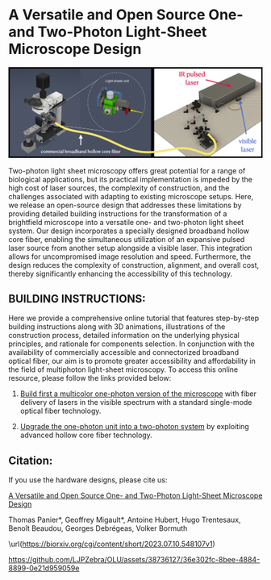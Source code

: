 # A Versatile and Open Source One- and Two-Photon Light-Sheet Microscope Design

![Setup](Figures/Setup.png)


Two-photon light sheet microscopy offers great potential for a range of biological applications, but its practical implementation is impeded by the high cost of laser sources, the complexity of construction, and the challenges associated with adapting to existing microscope setups. Here, we release an open-source design that addresses these limitations by providing detailed building instructions for the transformation of a brightfield microscope into a versatile one- and two-photon light sheet system.
Our design incorporates a specially designed broadband hollow core fiber, enabling the simultaneous utilization of an expansive pulsed laser source from another setup alongside a visible laser. This integration allows for uncompromised image resolution and speed. Furthermore, the design reduces the complexity of construction, alignment, and overall cost, thereby significantly enhancing the accessibility of this technology.




## BUILDING INSTRUCTIONS:

Here we provide a comprehensive online tutorial that features step-by-step building instructions along with 3D animations, illustrations of the construction process, detailed information on the underlying physical principles, and rationale for components selection. In conjunction with the availability of commercially accessible and connectorized broadband optical fiber, our aim is to promote greater accessibility and affordability in the field of multiphoton light-sheet microscopy. To access this online resource, please follow the links provided below: 

1. [Build first a multicolor one-photon version of the microscope](1P_Multicolor_System.md) with fiber delivery of lasers in the visible spectrum with a standard single-mode optical fiber technology.

2. [Upgrade the one-photon unit into a two-photon system](2P-Upgrade.md) by exploiting advanced hollow core fiber technology.



## Citation:

If you use the hardware designs, please cite us:

[A Versatile and Open Source One- and Two-Photon Light-Sheet Microscope Design](https://biorxiv.org/cgi/content/short/2023.07.10.548107v1)

Thomas Panier\*, Geoffrey Migault\*, Antoine Hubert, Hugo Trentesaux, Benoît Beaudou, Georges Debrégeas, Volker Bormuth

\url(https://biorxiv.org/cgi/content/short/2023.07.10.548107v1)





https://github.com/LJPZebra/OLU/assets/38736127/36e302fc-8bee-4884-8899-0e21d959059e




<!--- 
## Explorable 3D model of the full system

[<img width="600" alt="FullSystem_3D-Model" src="Figures/FullSystem_3D-Model.png">](https://a360.co/41PexBK)

[<img width="600" alt="2P_laser_injection_3D-Model" src="Figures/2P_laser_injection_3D-Model.png">](https://a360.co/3JVrDGn)





Click the images to open the model browser.

## 3D Animation of the functionality of the system

https://github.com/vbormuth/OLU/assets/38736127/af95fe67-40c8-4dab-be80-82982df7b801

## Slow scan mode

https://user-images.githubusercontent.com/113037893/207926697-6573f5d4-6586-4915-aaef-1366d4b2105a.mp4

## Fast scan mode

https://user-images.githubusercontent.com/113037893/207927665-f9e60bf5-719b-4414-81f9-21bd3844fda7.mp4

## High-resolution zebrafish brain scans (elav3:H2B-GCaMP6)

* Left: one-photon mode excited @ 488nm
* Right:  two-photon mode excited @ 915nm

https://user-images.githubusercontent.com/38736127/178161973-748767bf-004d-487c-9377-4582a705d8d7.mp4


## Spontaneous brain activity recorded in a two-photon mode



https://user-images.githubusercontent.com/38736127/174909302-b3901000-2807-471f-93b6-27f24e98cbe1.mp4




## CAD models

[CAD models](CAD_models)


--->
